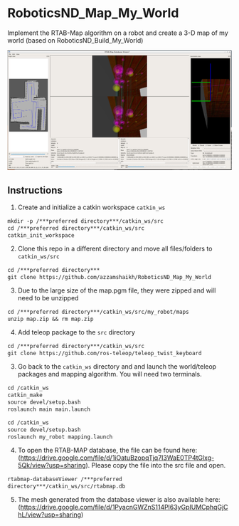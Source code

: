 # RoboticsND_Map_My_World
Implement the RTAB-Map algorithm on a robot and create a 3-D map of my world (based on RoboticsND_Build_My_World)

![rtab](RTAB-Map_Database_Viewer.png)

## Instructions

1. Create and initialize a catkin workspace `catkin_ws`
```
mkdir -p /***preferred directory***/catkin_ws/src  
cd /***preferred directory***/catkin_ws/src  
catkin_init_workspace  
```

2. Clone this repo in a different directory and move all files/folders to `catkin_ws/src`
```
cd /***preferred directory***  
git clone https://github.com/azzamshaikh/RoboticsND_Map_My_World  
```

3. Due to the large size of the map.pgm file, they were zipped and will need to be unzipped
```
cd /***preferred directory***/catkin_ws/src/my_robot/maps  
unzip map.zip && rm map.zip  
```

4. Add teleop package to the `src` directory
```
cd /***preferred directory***/catkin_ws/src  
git clone https://github.com/ros-teleop/teleop_twist_keyboard
````

3. Go back to the `catkin_ws` directory and and launch the world/teleop packages and mapping algorithm. You will need two terminals.
```
cd /catkin_ws  
catkin_make  
source devel/setup.bash  
roslaunch main main.launch
```
```
cd /catkin_ws  
source devel/setup.bash  
roslaunch my_robot mapping.launch
```
4. To open the RTAB-MAP database, the file can be found here: (https://drive.google.com/file/d/1iOatuBzopqTjq7I3WaE0TP4tGlxg-5Qk/view?usp=sharing). Please copy the file into the src file and open. 
```
rtabmap-databaseViewer /***preferred directory***/catkin_ws/src/rtabmap.db
```
5. The mesh generated from the database viewer is also available here: (https://drive.google.com/file/d/1PyacnGWZnS114Pl63yGpIUMCphqGjChL/view?usp=sharing)
